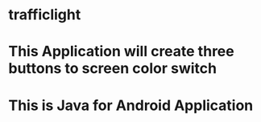 # trafficlight
# This Application will create three buttons to screen color switch
# This is Java for Android Application

